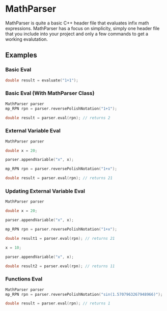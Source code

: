 # MathParser

MathParser is quite a basic C++ header file that evaluates infix math expressions. MathParser has a focus on simplicity, simply one header file that you include into your project and only a few commands to get a working evalutation.

## Examples

### Basic Eval
```c++
double result = evaluate("1+1");
```

### Basic Eval (With MathParser Class)
```c++
MathParser parser
mp_RPN rpn = parser.reversePolishNotation("1+1");

double result = parser.eval(rpn); // returns 2
```
### External Variable Eval
```c++
MathParser parser

double x = 20;

parser.appendVariable("x", x);

mp_RPN rpn = parser.reversePolishNotation("1+x");

double result = parser.eval(rpn); // returns 21
```
### Updating External Variable Eval
```c++
MathParser parser

double x = 20;

parser.appendVariable("x", x);

mp_RPN rpn = parser.reversePolishNotation("1+x");

double result1 = parser.eval(rpn); // returns 21

x = 10;

parser.appendVariable("x", x);

double result2 = parser.eval(rpn); // returns 11
```
### Functions Eval
```c++
MathParser parser
mp_RPN rpn = parser.reversePolishNotation("sin(1.5707963267948966)");

double result = parser.eval(rpn); // returns 1
```
